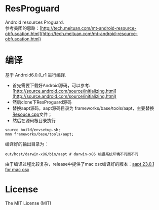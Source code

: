 # ResProguard
Android resources Proguard.  
参考美团的思路：[http://tech.meituan.com/mt-android-resource-obfuscation.html](http://tech.meituan.com/mt-android-resource-obfuscation.html)

# 编译
基于 Android6.0.0_r1 进行编译.
* 首先需要下载好Android源码，可以参考:[http://source.android.com/source/initializing.html](http://source.android.com/source/initializing.html)
* 然后clone下ResProguard源码
* 替换aapt源码，aapt源码目录为 frameworks/base/tools/aapt，主要替换[Resouce.cpp](https://github.com/JohnnyYin/ResProguard/blob/master/Resource.cpp)文件；
* 然后在源码根目录执行
```
source build/envsetup.sh;
mmm frameworks/base/tools/aapt;
```
编译好的输出目录为：
```
out/host/darwin-x86/bin/aapt # darwin-x86 根据系统环境不同而不同
```

由于编译过程比较复杂，release中提供了mac osx编译好的版本：[aapt 23.0.1 for mac osx](https://github.com/JohnnyYin/ResProguard/releases/download/v1.0/aapt)

# License
The MIT License (MIT)
